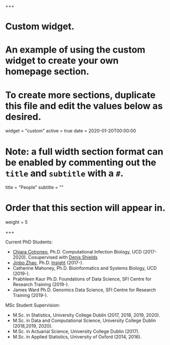 +++
# Custom widget.
# An example of using the custom widget to create your own homepage section.
# To create more sections, duplicate this file and edit the values below as desired.
widget = "custom"
active = true
date = 2020-01-20T00:00:00

# Note: a full width section format can be enabled by commenting out the `title` and `subtitle` with a `#`.
title = "People"
subtitle = ""

# Order that this section will appear in.
weight = 5

+++

Current PhD Students:

- [Chiara Cotroneo](https://selenocysteine.github.io/), Ph.D. Computational Infection Biology, UCD (2017-2020). Cosupervised with [Denis Shields](http://shieldslab.ucd.ie/people/denis-shields/)
- [Jinbo Zhao](https://www.insight-centre.org/users/jinbo-zhao), Ph.D. [Insight](https://www.insight-centre.org/) (2017-).
- Catherine Mahoney, Ph.D. Bioinformatics and Systems Biology, UCD (2019-).
- Prabhleen Kaur Ph.D. Foundations of Data Science, SFI Centre for Research Training (2019-).
- James Ward Ph.D. Genomics Data Science, SFI Centre for Research Training (2019-).

MSc Student Supervision:

- M.Sc. in Statistics, University College Dublin (2017, 2018, 2019, 2020).
- M.Sc. in Data and Computational Science, University College Dublin (2018,2019, 2020).
- M.Sc. in Actuarial Science, University College Dublin (2017).
- M.Sc. in Applied Statistics, University of Oxford (2014, 2016).
